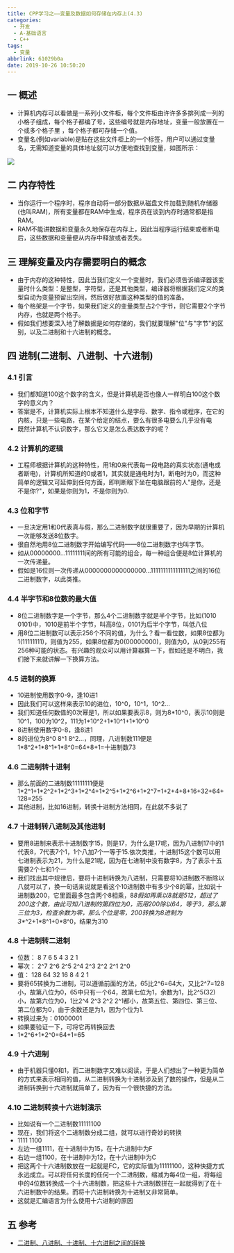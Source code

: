 ```yaml
---
title: CPP学习之——变量及数据如何存储在内存上(4.3)
categories:
  - 开发
  - A-基础语言
  - C++
tags:
  - 变量
abbrlink: 61029b0a
date: 2019-10-26 10:50:20
---
```

## 一 概述
* 计算机内存可以看做是一系列小文件柜，每个文件柜由许许多多排列成一列的小格子组成，每个格子都编了号，这些编号就是内存地址，变量一般放置在一个或多个格子里 ，每个格子都可存储一个值。
* 变量名(例如variable)是贴在这些文件柜上的一个标签，用户可以通过变量名，无需知道变量的具体地址就可以方便地查找到变量，如图所示：  

![][1]  

<!--more-->


## 二 内存特性
* 当你运行一个程序时，程序自动将一部分数据从磁盘文件加载到随机存储器(也叫RAM)，所有变量都在RAM中生成，程序员在谈到内存时通常都是指RAM。
* RAM不能讲数据和变量永久地保存在内存上，因此当程序运行结束或者断电后，这些数据和变量便从内存中释放或者丢失。


## 三 理解变量及内存需要明白的概念
* 由于内存的这种特性，因此当我们定义一个变量时，我们必须告诉编译器该变量时什么类型：是整型，字符型，还是其他类型，编译器将根据我们定义的类型自动为变量预留出空间，然后做好放置这种类型的值的准备。
* 每个格架是一个字节，如果我们定义的变量类型占2个字节，则它需要2个字节内存，也就是两个格子。
* 假如我们想要深入地了解数据是如何存储的，我们就要理解"位"与"字节"的区别，以及二进制和十六进制的概念。


## 四 进制(二进制、八进制、十六进制)

### 4.1 引言
* 我们都知道100这个数字的含义，但是计算机是否也像人一样明白100这个数字的意义内？
* 答案是不，计算机实际上根本不知道什么是字母、数字、指令或程序，在它的内核，只是一些电路，在某个给定的结点，要么有很多电要么几乎没有电
* 既然计算机不认识数字，那么它又是怎么表达数字的呢？

### 4.2 计算机的逻辑
* 工程师根据计算机的这种特性，用1和0来代表每一段电路的真实状态(通电或者断电)，计算机所知道的0或者1，其实就是通电时为1，断电时为0，而这种简单的逻辑又可延伸到任何方面，即判断眼下坐在电脑跟前的人"是你，还是不是你?"，如果是你则为1，不是你则为0. 

### 4.3 位和字节
* 一旦决定用1和0代表真与假，那么二进制数字就很重要了，因为早期的计算机一次能够发送8位数字。
* 很自然地用8位二进制数字开始编写代码——8位二进制数字也叫字节。
* 如从00000000...11111111间的所有可能的组合，每一种组合便是8位计算机的一次传递量。
* 假如是16位则一次传递从0000000000000000...1111111111111111之间的16位二进制数字，以此类推。

### 4.4 半字节和8位数的最大值
* 8位二进制数字是一个字节，那么4个二进制数字就是半个字节，比如(1010 0101)中，1010是前半个字节，叫高8位，0101为后半个字节，叫低八位
* 用8位二进制数可以表示256个不同的值，为什么？看一看位数，如果8位都为1(11111111)，则值为255，如果8位都为0(00000000)，则值为0，从0到255有256种可能的状态。有兴趣的观众可以用计算器算一下，假如还是不明白，我们接下来就讲解一下换算方法。

### 4.5 进制的换算

* 10进制使用数字0-9，逢10进1
* 因此我们可以这样来表示10的进位，10^0，10^1，10^2...
* 我们知道任何数值的0次幂是1，所以如果要表示8，则为8*10^0，表示10则是10^1，100为10^2，111为1\*10^2+1\*10^1+1\*10^0
* 8进制使用数字0-8，逢8进1
* 8的进位为8^0 8^1 8^2...，同理，八进制数111便是1\*8^2+1\*8^1+1\*8^0=64+8+1=十进制数73

### 4.6 二进制转十进制

* 那么前面的二进制数11111111便是1\*2^1+1\*2^2+1\*2^3+1\*2^4+1\*2^5+1\*2^6+1\*2^7=1+2+4+8+16+32+64+128=255
* 其他进制，比如16进制，转换十进制方法相同，在此就不多说了

### 4.7 十进制转八进制及其他进制

* 要用8进制来表示十进制数字15，则是17，为什么是17呢，因为八进制17中的1代表8，7代表7个1，1个八加7个一等于15.依次类推，十进制15这个数可以用七进制表示为21，为什么是21呢，因为在七进制中没有数字8，为了表示十五需要2个七和1个一
* 我们找出其中规律后，要将十进制转换为八进制，只需要将10进制数不断除以八就可以了，换一句话来说就是看这个10进制数中有多少个8的幂，比如说十进制数200，它里面最多包含两个8相乘，8*8假如再乘以8就是512，超过了200这个数，由此可知八进制的第四位为0，而用200除以64，等于3，那么第三位为3，检查余数为零，那么个位是零，200转换为8进制为3\**^2+1\*8^1+0\*8^0，结果为310

### 4.8 十进制转二进制

* 位数：	8		7		6		5		4		3		2		1
* 幂次：   2^7   2^6    2^5    2^4   2^3    2^2    2^1    2^0
* 值：       128   64      32      16      8         4        2         1
* 要将65转换为二进制，可以遵循前面的方法，65比2^6=64大，又比2^7=128小，故第八位为0，65中只有一个64，故第七位为1，余数为1，比2^5(32)小，故第六位为0，1比2^4 2^3 2^2 2^1都小，故第五位、第四位、第三位、第二位都为0，由于余数还是为1，因为个位为1.
* 转换过来为：01000001
* 如果要验证一下，可将它再转换回去
* 1\*2^6+1\*2^0=64+1=65

### 4.9 十六进制

* 由于机器只懂0和1，而二进制数字又难以阅读，于是人们想出了一种更为简单的方式来表示相同的值，从二进制转换为十进制涉及到了数的操作，但是从二进制转换到十六进制就简单了，因为有一个很快捷的方法。

### 4.10 二进制转换十六进制演示

* 比如说有一个二进制数11111100
* 现在，我们将这个二进制数分成二组，就可以进行奇妙的转换
* 1111   1100
* 左边一组1111，在十进制中为15，在十六进制中为F
* 右边一组1100，在十进制中为12，在十六进制中为C
* 把这两个十六进制数放在一起就是FC，它的实际值为11111100，这种快捷方式永远成立。可以将任何长度的任何一个二进制数，缩减为每4位一组，将每组中的4位数转换成一个十六进制数，把这些十六进制数拼在一起就得到了在十六进制数中的结果。而将十六进制转换为十进制又非常简单。
* 这就是汇编语言为什么使用十六进制的原因



## 五 参考

* [二进制、八进制、十进制、十六进制之间的转换][2]









[1]:https://cdn.staticaly.com/gh/PGzxc/CDN/master/blog-image/cpp-chapter4-variable.png
[2]:https://jingyan.baidu.com/article/495ba84109665338b30ede98.html